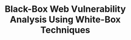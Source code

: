 ---
title: 'Black-Box Web Vulnerability Analysis Using White-Box Techniques'
link: 
authors: Kevin Liao, Connor Nelson, Zackary Crosley, Adam Doupé
published: In submission
weight: 5
---